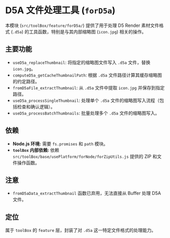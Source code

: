# D5A 文件处理工具 (`forD5a`)

本模块 (`src/toolBox/feature/forD5a/`) 提供了用于处理 D5 Render 素材文件格式 (`.d5a`) 的工具函数，特别是与其内部缩略图 (`icon.jpg`) 相关的操作。

## 主要功能

*   `useD5a_replaceThumbnail`: 将指定的缩略图文件写入 `.d5a` 文件，替换 `icon.jpg`。
*   `computeD5a_getCacheThumbnailPath`: 根据 `.d5a` 文件路径计算其缓存缩略图的约定路径。
*   `fromD5aFile_extractThumbnail`: 从 `.d5a` 文件中提取 `icon.jpg` 并保存到指定路径。
*   `useD5a_processSingleThumbnail`: 处理单个 `.d5a` 文件的缩略图写入流程（包括检查和确认逻辑）。
*   `useD5a_processBatchThumbnails`: 批量处理多个 `.d5a` 文件的缩略图写入。

## 依赖

*   **Node.js 环境:** 需要 `fs.promises` 和 `path` 模块。
*   **`toolBox` 内部依赖:** 依赖 `src/toolBox/base/usePlatform/forNode/forZipUtils.js` 提供的 ZIP 和文件操作函数。

## 注意

*   `fromD5aData_extractThumbnail` 函数已弃用，无法直接从 Buffer 处理 D5A 文件。

## 定位

属于 `toolBox` 的 `feature` 层，封装了对 `.d5a` 这一特定文件格式的处理能力。 